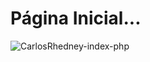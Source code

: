 # Página Inicial...
![CarlosRhedney-index-php](https://user-images.githubusercontent.com/49602892/64084598-7c913d80-cd03-11e9-8e42-fd047ca6c3e6.png)

